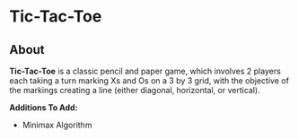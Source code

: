 # Tic-Tac-Toe #

## About ##
 
**Tic-Tac-Toe** is a classic pencil and paper game, which involves 2 players each taking a turn marking Xs and Os on a 
3 by 3 grid, with the objective of the markings creating a line (either diagonal, horizontal, or vertical). 

**Additions To Add:**  

- Minimax Algorithm 


    
